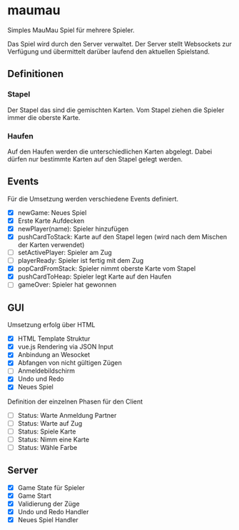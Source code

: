# maumau
Simples MauMau Spiel für mehrere Spieler.

Das Spiel wird durch den Server verwaltet. Der Server stellt Websockets zur Verfügung und übermittelt darüber laufend den aktuellen Spielstand.

## Definitionen

### Stapel

Der Stapel das sind die gemischten Karten. Vom Stapel ziehen die Spieler immer die oberste Karte.

### Haufen

Auf den Haufen werden die unterschiedlichen Karten abgelegt. Dabei dürfen nur bestimmte Karten auf den Stapel gelegt werden.

## Events

Für die Umsetzung werden verschiedene Events definiert. 

- [x] newGame: Neues Spiel
- [x] Erste Karte Aufdecken
- [x] newPlayer(name): Spieler hinzufügen
- [x] pushCardToStack: Karte auf den Stapel legen (wird nach dem Mischen der Karten verwendet)
- [ ] setActivePlayer: Spieler am Zug
- [ ] playerReady: Spieler ist fertig mit dem Zug
- [x] popCardFromStack: Spieler nimmt oberste Karte vom Stapel
- [x] pushCardToHeap: Spieler legt Karte auf den Haufen
- [ ] gameOver: Spieler hat gewonnen

## GUI

Umsetzung erfolg über HTML

- [x] HTML Template Struktur
- [x] vue.js Rendering via JSON Input
- [x] Anbindung an Wesocket
- [x] Abfangen von nicht gültigen Zügen
- [ ] Anmeldebildschirm
- [x] Undo und Redo
- [x] Neues Spiel

Definition der einzelnen Phasen für den Client

- [ ] Status: Warte Anmeldung Partner
- [ ] Status: Warte auf Zug
- [ ] Status: Spiele Karte
- [ ] Status: Nimm eine Karte
- [ ] Status: Wähle Farbe

## Server

- [x] Game State für Spieler
- [x] Game Start
- [x] Validierung der Züge 
- [x] Undo und Redo Handler
- [x] Neues Spiel Handler